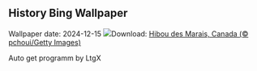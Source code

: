 ## History Bing Wallpaper
Wallpaper date: 2024-12-15
![](https://www.bing.com/th?id=OHR.NorthernHawkOwl_FR-CA4030609030_UHD.jpg&w=1000)Download: [Hibou des Marais, Canada (© pchoui/Getty Images)](https://www.bing.com/th?id=OHR.NorthernHawkOwl_FR-CA4030609030_UHD.jpg)

Auto get programm by LtgX
